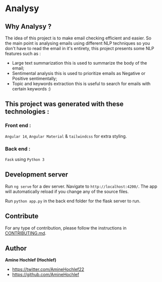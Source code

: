 # Analysy

## Why Analysy ?

The idea of this project is to make email checking efficient and easier. So the main point is analysing emails using different NLP techniques so you don't have to read the email in it's entirety, this project presents some NLP features such as :

- Large text summarization this is used to summarize the body of the email;
- Sentimental analysis this is used to prioritize emails as Negative or Positive sentimentally;
- Topic and keywords extraction this is useful to search for emails with certain keywords :)

## This project was generated with these technologies :

### Front end :
`Angular 14`, `Angular Material` & `tailwindcss` for extra styling.
### Back end : 
`Fask` using `Python 3`

## Development server

Run `ng serve` for a dev server. Navigate to `http://localhost:4200/`. The app will automatically reload if you change any of the source files.

Run `python app.py` in the back end folder for the flask server to run.

## Contribute

For any type of contribution, please follow the instructions in [CONTRIBUTING.md](https://github.com/willmendesneto/ngx-skeleton-loader/blob/master/CONTRIBUTING.md).

## Author

**Amine Hochlef (Hochlef)**

- <https://twitter.com/AmineHochlef22>
- <https://github.com/AmineHochlef>